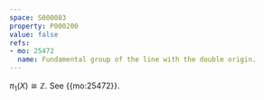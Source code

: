 ```yaml
---
space: S000083
property: P000200
value: false
refs:
- mo: 25472
  name: Fundamental group of the line with the double origin.
---
```


$\pi_1(X) \cong \mathbb{Z}$. See {{mo:25472}}.

